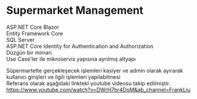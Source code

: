 # Supermarket Management
ASP.NET Core Blazor</br>
Entity Framework Core</br>
SQL Server</br>
ASP.NET Core Identity for Authentication and Authorization</br>
Düzgün bir mimari</br> 
Use Case'ler ile mikroservis yapısına ayrılmış altyapı</br>

Süpermartette gerçekleşecek işlemleri kasiyer ve admin olarak ayırarak kullanıcı girişleri ve ilgili işlemleri yapılabilmesi</br>
Referans olarak aşağıdaki linkteki youtube videosu takip edilmiştir. </br>
https://www.youtube.com/watch?v=DWrH7br4DsM&ab_channel=FrankLiu </br>
